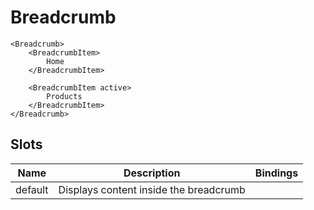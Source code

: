 # Breadcrumb

```vue
<Breadcrumb>
    <BreadcrumbItem>
        Home
    </BreadcrumbItem>

    <BreadcrumbItem active>
        Products
    </BreadcrumbItem>
</Breadcrumb>
```

## Slots

| Name    | Description                            | Bindings |
| ------- | -------------------------------------- | -------- |
| default | Displays content inside the breadcrumb |          |
